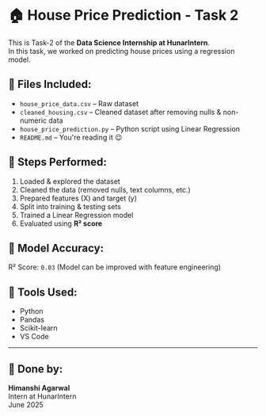# 🏠 House Price Prediction - Task 2

This is Task-2 of the **Data Science Internship at HunarIntern**.  
In this task, we worked on predicting house prices using a regression model.

## 📁 Files Included:
- `house_price_data.csv` – Raw dataset
- `cleaned_housing.csv` – Cleaned dataset after removing nulls & non-numeric data
- `house_price_prediction.py` – Python script using Linear Regression
- `README.md` – You're reading it 😉

## 🔧 Steps Performed:
1. Loaded & explored the dataset
2. Cleaned the data (removed nulls, text columns, etc.)
3. Prepared features (X) and target (y)
4. Split into training & testing sets
5. Trained a Linear Regression model
6. Evaluated using **R² score**

## 🎯 Model Accuracy:
R² Score: `0.03` (Model can be improved with feature engineering)

## 🧠 Tools Used:
- Python
- Pandas
- Scikit-learn
- VS Code

---

## 🌸 Done by:
**Himanshi Agarwal**  
Intern at HunarIntern  
June 2025
